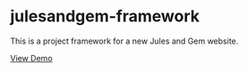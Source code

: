 # julesandgem-framework
This is a project framework for a new Jules and Gem website.

[View Demo](https://amysy07.github.io/julesandgem-framework/)
